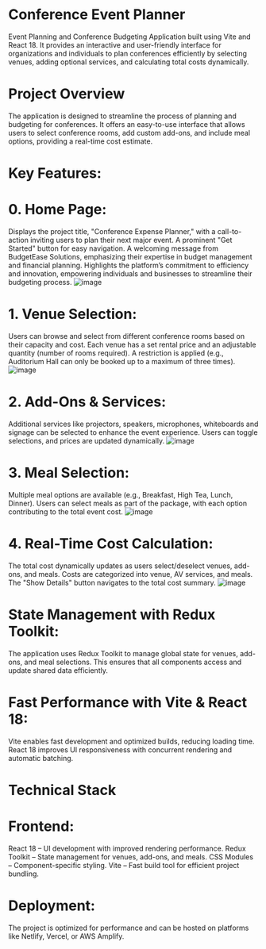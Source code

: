 # Conference Event Planner
Event Planning and Conference Budgeting Application built using Vite and React 18. It provides an interactive and user-friendly interface for organizations and individuals to plan conferences efficiently by selecting venues, adding optional services, and calculating total costs dynamically.

# Project Overview
The application is designed to streamline the process of planning and budgeting for conferences. It offers an easy-to-use interface that allows users to select conference rooms, add custom add-ons, and include meal options, providing a real-time cost estimate.

# Key Features:
# 0. Home Page:
Displays the project title, "Conference Expense Planner," with a call-to-action inviting users to plan their next major event.
A prominent "Get Started" button for easy navigation.
A welcoming message from BudgetEase Solutions, emphasizing their expertise in budget management and financial planning.
Highlights the platform’s commitment to efficiency and innovation, empowering individuals and businesses to streamline their budgeting process.
![image](https://github.com/user-attachments/assets/c2a4a991-510a-4488-b0b5-14c76354607b)

# 1. Venue Selection:
Users can browse and select from different conference rooms based on their capacity and cost.
Each venue has a set rental price and an adjustable quantity (number of rooms required).
A restriction is applied (e.g., Auditorium Hall can only be booked up to a maximum of three times).
![image](https://github.com/user-attachments/assets/d6ea80ba-387b-4c37-a469-c49982b99ead)

# 2. Add-Ons & Services:
Additional services like projectors, speakers, microphones, whiteboards and signage can be selected to enhance the event experience.
Users can toggle selections, and prices are updated dynamically.
![image](https://github.com/user-attachments/assets/02eecaba-b39d-4a50-bef9-426852cb4b4c)

# 3. Meal Selection:
Multiple meal options are available (e.g., Breakfast, High Tea, Lunch, Dinner).
Users can select meals as part of the package, with each option contributing to the total event cost.
![image](https://github.com/user-attachments/assets/79505635-54c1-4cdc-a2e9-f403d62ccb2d)

# 4. Real-Time Cost Calculation:
The total cost dynamically updates as users select/deselect venues, add-ons, and meals.
Costs are categorized into venue, AV services, and meals.
The "Show Details" button navigates to the total cost summary.
![image](https://github.com/user-attachments/assets/69f1036f-3269-4f00-a044-112ab6de95b7)


# State Management with Redux Toolkit:
The application uses Redux Toolkit to manage global state for venues, add-ons, and meal selections.
This ensures that all components access and update shared data efficiently.
# Fast Performance with Vite & React 18:
Vite enables fast development and optimized builds, reducing loading time.
React 18 improves UI responsiveness with concurrent rendering and automatic batching.

# Technical Stack
# Frontend:
React 18 – UI development with improved rendering performance.
Redux Toolkit – State management for venues, add-ons, and meals.
CSS Modules – Component-specific styling.
Vite – Fast build tool for efficient project bundling.
# Deployment:
The project is optimized for performance and can be hosted on platforms like Netlify, Vercel, or AWS Amplify.


